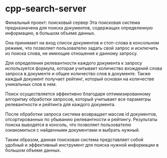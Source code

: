 # cpp-search-server
Финальный проект: поисковый сервер
Эта поисковая система предназначена для поиска документов, содержащих определенную информацию, в большом объеме данных.

Она принимает на вход список документов и стоп-слова в консольном режиме, что позволяет пользователю задать свой запрос и исключить из поиска слова, не имеющие отношения к данному запросу.

Для определения релевантности каждого документа к запросу используется формула, которая учитывает количество вхождений слова запроса в документе и общее количество слов в документе. Также каждый документ получает рейтинг, который основан на количестве уникальных слов в нем.

Поиск осуществляется эффективно благодаря оптимизированному алгоритму обработки запросов, который учитывает все параметры релевантности и рейтинга для каждого документа.

После обработки запроса система возвращает массив id документов, отсортированных по убыванию релевантности и рейтингу. Результаты поиска выводятся в консоль, что позволяет пользователю ознакомиться с найденными документами и выбрать нужный.

Таким образом, данная поисковая система представляет собой удобный и эффективный инструмент для поиска нужной информации в большом объеме данных.
